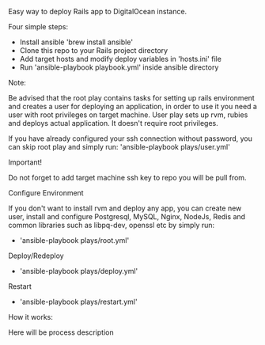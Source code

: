 Easy way to deploy Rails app to DigitalOcean instance.

Four simple steps:

- Install ansible 'brew install ansible'
- Clone this repo to your Rails project directory
- Add target hosts and modify deploy variables in 'hosts.ini' file
- Run 'ansible-playbook playbook.yml' inside ansible directory

Note:

Be advised that the root play contains tasks for setting up rails environment and creates a user for deploying an application, in order to use it you need a user with root privileges on target machine.
User play sets up rvm, rubies and deploys actual application. It doesn't require root privileges.

If you have already configured your ssh connection without password, you can skip root play and simply run:
'ansible-playbook plays/user.yml'

Important!

Do not forget to add target machine ssh key to repo you will be pull from.

Configure Environment

If you don't want to install rvm and deploy any app, you can create new user, install and configure Postgresql, MySQL, Nginx, NodeJs, Redis and common libraries such as libpq-dev, openssl etc by simply run:

- 'ansible-playbook plays/root.yml'

Deploy/Redeploy

- 'ansible-playbook plays/deploy.yml'

Restart

- 'ansible-playbook plays/restart.yml'


How it works:

Here will be process description